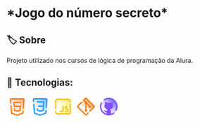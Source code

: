 <h1>*Jogo do número secreto*</h1>

<h2>🏷  Sobre</h2>
<p>Projeto utilizado nos cursos de lógica de programação da Alura.</p>

## 🚀 Tecnologias:
<div>
  <img src="https://github.com/MarceloM-Albuquerque/jogo-do-numero-secreto/blob/main/img/html.png">
  <img src="https://github.com/MarceloM-Albuquerque/jogo-do-numero-secreto/blob/main/img/css.png">
  <img src="https://github.com/MarceloM-Albuquerque/jogo-do-numero-secreto/blob/main/img/js.png">
  <img src="https://github.com/MarceloM-Albuquerque/jogo-do-numero-secreto/blob/main/img/git.png">
  <img src="https://github.com/MarceloM-Albuquerque/jogo-do-numero-secreto/blob/main/img/github.png">
</div>
